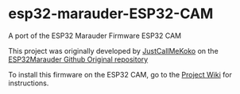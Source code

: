 # esp32-marauder-ESP32-CAM
A port of the ESP32 Marauder Firmware ESP32 CAM

This project was originally developed by [JustCallMeKoko](https://github.com/justcallmekoko/) on the [ESP32Marauder Github Original repository](https://github.com/justcallmekoko/ESP32Marauder)

To install this firmware on the ESP32 CAM, go to the [Project Wiki](https://github.com/sorinbotirla/esp32-marauder-ESP32-CAM/wiki) for instructions.

